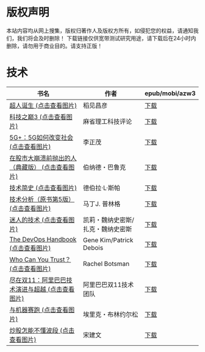 # 版权声明

本站内容均从网上搜集，版权归著作人及版权方所有，如侵犯您的权益，请通知我们，我们将会及时删除！ 下载链接仅供宽带测试研究用途，请下载后在24小时内删除，请勿用于商业目的。请支持正版！

# 技术

| 书名 | 作者 | epub/mobi/azw3 |
| --- | --- | --- |
| [超人诞生 (点击查看图片)](https://www.dushupai.com/attachment/2024/06/08/6507f355867f93b5.jpg) | 稻见昌彦 | [下载](https://url89.ctfile.com/f/31084289-1357046428-f0a336?p=8866) |
| [科技之巅3 (点击查看图片)](https://www.dushupai.com/attachment/2024/06/07/fad51e05c2b994a3.jpg) | 麻省理工科技评论 | [下载](https://url89.ctfile.com/f/31084289-1357040035-383a2d?p=8866) |
| [5G+：5G如何改变社会 (点击查看图片)](https://www.dushupai.com/attachment/2024/06/07/1d99bf49893043bc.jpg) | 李正茂 | [下载](https://url89.ctfile.com/f/31084289-1357037314-20cf94?p=8866) |
| [在股市大崩溃前抛出的人（典藏版） (点击查看图片)](https://www.dushupai.com/attachment/2024/06/07/4a79080aed899566.jpg) | 伯纳德・巴鲁克 | [下载](https://url89.ctfile.com/f/31084289-1357036147-29ca3f?p=8866) |
| [技术简史 (点击查看图片)](https://www.dushupai.com/attachment/2024/06/06/df61171df6e5b31d.jpg) | 德伯拉·L·斯帕 | [下载](https://url89.ctfile.com/f/31084289-1357032319-7433f4?p=8866) |
| [技术分析（原书第5版） (点击查看图片)](https://www.dushupai.com/attachment/2024/06/05/766cd01e7edcde43.jpg) | 马丁J. 普林格 | [下载](https://url89.ctfile.com/f/31084289-1357028260-40febb?p=8866) |
| [迷人的技术 (点击查看图片)](https://www.dushupai.com/attachment/2024/06/04/f7ed5fd01c4162d4.jpg) | 凯莉・魏纳史密斯/扎克・魏纳史密斯 | [下载](https://url89.ctfile.com/f/31084289-1357023475-689bcd?p=8866) |
| [The DevOps Handbook (点击查看图片)](https://www.dushupai.com/attachment/2024/06/04/9b98bf2d679f4e66.jpg) |  Gene Kim/Patrick Debois | [下载](https://url89.ctfile.com/f/31084289-1357022182-e48593?p=8866) |
| [Who Can You Trust？ (点击查看图片)](https://www.dushupai.com/attachment/2024/06/04/87a2f60a7fd5ec58.jpg) | Rachel Botsman | [下载](https://url89.ctfile.com/f/31084289-1357021600-6613cf?p=8866) |
| [尽在双11：阿里巴巴技术演进与超越 (点击查看图片)](https://www.dushupai.com/attachment/2024/06/03/6cc082222ccf5809.jpg) | 阿里巴巴双11技术团队 | [下载](https://url89.ctfile.com/f/31084289-1357017178-2a79bc?p=8866) |
| [与机器赛跑 (点击查看图片)](https://www.dushupai.com/attachment/2024/06/02/e9013bb6f11fcb63.jpg) | 埃里克・布林约尔松 | [下载](https://url89.ctfile.com/f/31084289-1357012012-9217f7?p=8866) |
| [炒股怎能不懂波段 (点击查看图片)](https://www.dushupai.com/attachment/2024/06/01/0973715e4eae38f5.jpg) | 宋建文 | [下载](https://url89.ctfile.com/f/31084289-1357007434-479b88?p=8866) |
